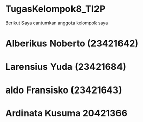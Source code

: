 # TugasKelompok8_TI2P
Berikut Saya cantumkan anggota kelompok saya
# Alberikus Noberto  (23421642)
# Larensius Yuda (23421684)
# aldo Fransisko (23421643)
# Ardinata Kusuma 20421366
